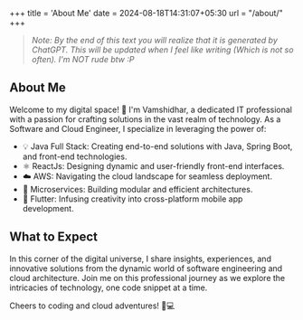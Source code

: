 +++
title = 'About Me'
date = 2024-08-18T14:31:07+05:30
url = "/about/"
+++


> _Note: By the end of this text you will realize that it is generated by ChatGPT. This will be updated when I feel like writing (Which is not so often). I'm NOT rude btw :P_

## About Me

Welcome to my digital space! 👋 I'm Vamshidhar, a dedicated IT professional with a passion for crafting solutions in the vast realm of technology. As a Software and Cloud Engineer, I specialize in leveraging the power of:

- 💡 Java Full Stack: Creating end-to-end solutions with Java, Spring Boot, and front-end technologies.
- ⚛️ ReactJs: Designing dynamic and user-friendly front-end interfaces.
- ☁️ AWS: Navigating the cloud landscape for seamless deployment.
- 🚀 Microservices: Building modular and efficient architectures.
- 📱 Flutter: Infusing creativity into cross-platform mobile app development.

## What to Expect

In this corner of the digital universe, I share insights, experiences, and innovative solutions from the dynamic world of software engineering and cloud architecture. Join me on this professional journey as we explore the intricacies of technology, one code snippet at a time.

Cheers to coding and cloud adventures! 🚀💻